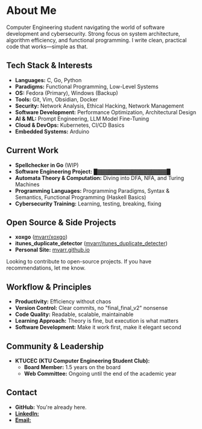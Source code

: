 # About Me

Computer Engineering student navigating the world of software development and cybersecurity. Strong focus on system architecture, algorithm efficiency, and functional programming. I write clean, practical code that works—simple as that.

## Tech Stack & Interests

- **Languages:** C, Go, Python
- **Paradigms:** Functional Programming, Low-Level Systems
- **OS:** Fedora (Primary), Windows (Backup)
- **Tools:** Git, Vim, Obsidian, Docker
- **Security:** Network Analysis, Ethical Hacking, Network Management
- **Software Development:** Performance Optimization, Architectural Design
- **AI & ML:** Prompt Engineering, LLM Model Fine-Tuning
- **Cloud & DevOps:** Kubernetes, CI/CD Basics
- **Embedded Systems:** Arduino

## Current Work

- **Spellchecker in Go** (WIP)
- **Software Engineering Project:** █▓▓▓▓▓▓▓▓▓▓▓▓▓▓▓▓▓▓█
- **Automata Theory & Computation:** Diving into DFA, NFA, and Turing Machines
- **Programming Languages:** Programming Paradigms, Syntax & Semantics, Functional Programming (Haskell Basics)
- **Cybersecurity Training:** Learning, testing, breaking, fixing

## Open Source & Side Projects

- **xoxgo** ([mvarr/xoxgo](https://github.com/mvarr/xoxgo))
- **itunes_duplicate_detector** ([mvarr/itunes_duplicate_detecter](https://github.com/mvarr/itunes_duplicate_detecter))
- **Personal Site:** [mvarr.github.io](https://github.com/mvarr/mvarr.github.io)

Looking to contribute to open-source projects. If you have recommendations, let me know.

## Workflow & Principles

- **Productivity:** Efficiency without chaos
- **Version Control:** Clear commits, no "final_final_v2" nonsense
- **Code Quality:** Readable, scalable, maintainable
- **Learning Approach:** Theory is fine, but execution is what matters
- **Software Development:** Make it work first, make it elegant second

## Community & Leadership

- **KTUCEC (KTU Computer Engineering Student Club):**
  - **Board Member:** 1.5 years on the board
  - **Web Committee:** Ongoing until the end of the academic year

## Contact

- **GitHub:** You're already here.
- [**LinkedIn:**](linkedin.com/in/melihvar)
- [**Email:**](mailto:melihvar@hotmail.com)
